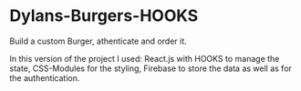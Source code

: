 # Dylans-Burgers-HOOKS
Build a custom Burger, athenticate and order it.
 
 
 In this version of the project I used: 
 React.js with HOOKS to manage the state, CSS-Modules for the styling, Firebase to store the data as well as for the authentication.
